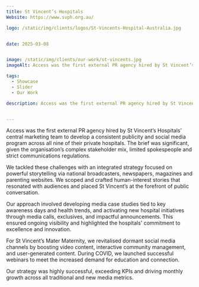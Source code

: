 ```yaml
---
title: St Vincent’s Hospitals
Website: https://www.svph.org.au/

logo: /static/img/clients/logos/St-Vincents-Hospital-Australia.jpg


date: 2025-03-08


image: /static/img/clients/our-work/st-vincents.jpg
imageAlt: Access was the first external PR agency hired by St Vincent’s Hospitals’ central marketing team to develop a consistent publicity and social media program across all nine of their private hospitals. The brief was significant, given the organisation’s complex stakeholder mix, limited spokespeople and strict communications regulations.

tags:
  - Showcase
  - Slider
  - Our Work

description: Access was the first external PR agency hired by St Vincent’s Hospitals’ central marketing team to develop a consistent publicity and social media program across all nine of their private hospitals. The brief was significant, given the organisation’s complex stakeholder mix, limited spokespeople and strict communications regulations.


---
```

Access was the first external PR agency hired by St Vincent’s Hospitals’ central marketing team to develop a consistent publicity and social media program across all nine of their private hospitals. The brief was significant, given the organisation’s complex stakeholder mix, limited spokespeople and strict communications regulations.

We tackled these challenges with an integrated strategy focused on powerful storytelling via national broadcasters, newspapers, magazines and parenting websites. We scoped and crafted human-interest stories that resonated with audiences and placed St Vincent’s at the forefront of public conversation.

Our approach involved developing media case studies tied to key awareness days and health trends, and activating new hospital initiatives through media calls, exclusives, and impactful announcements. This ensured ongoing visibility and highlighted the hospitals' commitment to excellence and innovation.

For St Vincent’s Mater Maternity, we revitalised dormant social media channels by boosting video content, interactive community management, and user-generated content. During COVID, we launched successful webinars to meet the increased demand for education and connection.

Our strategy was highly successful, exceeding KPIs and driving monthly growth across all traditional and new media metrics. 








